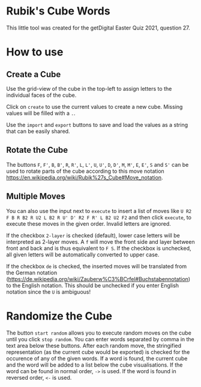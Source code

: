 # Rubik's Cube Words
This little tool was created for the getDigital Easter Quiz 2021, question 27.

# How to use

## Create a Cube 
Use the grid-view of the cube in the top-left to assign letters to the individual faces of the cube.

Click on `create` to use the current values to create a new cube. Missing values will be filled with a `.`.

Use the `import` and `export` buttons to save and load the values as a string that can be easily shared.

## Rotate the Cube
The buttons `F`, `F'`, `B`, `B'`, `R`, `R'`, `L`, `L'`, `U`, `U'`, `D`, `D'`, `M`, `M'`, `E`, `E'`, `S` and `S'` can be used to rotate parts of the cube according to this move notation https://en.wikipedia.org/wiki/Rubik%27s_Cube#Move_notation.

## Multiple Moves
You can also use the input next to `execute` to insert a list of moves like `U R2 F B R B2 R U2 L B2 R U' D' R2 F R' L B2 U2 F2` and then click `execute`, to execute these moves in the given order. Invalid letters are ignored.

If the checkbox `2-layer` is checked (default), lower case letters will be interpreted as 2-layer moves. A `f` will move the front side and layer between front and back and is thus equivalent to `F S`. If the checkbox is unchecked, all given letters will be automatically converted to upper case.

If the checkbox `de` is checked, the inserted moves will be translated from the German notation (https://de.wikipedia.org/wiki/Zauberw%C3%BCrfel#Buchstabennotation) to the English notation. This should be unchecked if you enter English notation since the `U` is ambiguous!

# Randomize the Cube
The button `start random` allows you to execute random moves on the cube until you click `stop random`. You can enter words separated by comma in the text area below these buttons. After each random move, the stringified representation (as the current cube would be exported) is checked for the occurence of any of the given words. If a word is found, the current cube and the word will be added to a list below the cube visualisations. If the word can be found in normal order, `->` is used. If the word is found in reversed order, `<-` is used.